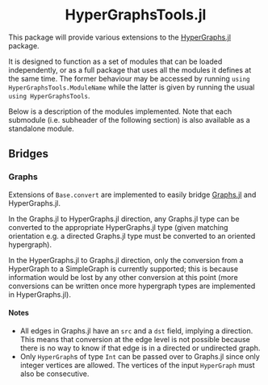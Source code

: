 <h1 align="center"><a>HyperGraphsTools.jl</a></h1>

This package will provide various extensions to the [HyperGraphs.jl](https://github.com/lpmdiaz/HyperGraphs.jl) package.

It is designed to function as a set of modules that can be loaded independently, or as a full package that uses all the modules it defines at the same time. The former behaviour may be accessed by running `using HyperGraphsTools.ModuleName` while the latter is given by running the usual `using HyperGraphsTools`.


Below is a description of the modules implemented. Note that each submodule (i.e. subheader of the following section) is also available as a standalone module.

## Bridges

### Graphs

Extensions of `Base.convert` are implemented to easily bridge [Graphs.jl](https://github.com/JuliaGraphs/Graphs.jl) and HyperGraphs.jl.

In the Graphs.jl to HyperGraphs.jl direction, any Graphs.jl type can be converted to the appropriate HyperGraphs.jl type (given matching orientation e.g. a directed Graphs.jl type must be converted to an oriented hypergraph).

In the HyperGraphs.jl to Graphs.jl direction, only the conversion from a HyperGraph to a SimpleGraph is currently supported; this is because information would be lost by any other conversion at this point (more conversions can be written once more hypergraph types are implemented in HyperGraphs.jl).

#### Notes

- All edges in Graphs.jl have an `src` and a `dst` field, implying a direction. This means that conversion at the edge level is not possible because there is no way to know if that edge is in a directed or undirected graph.
- Only `HyperGraph`s of type `Int` can be passed over to Graphs.jl since only integer vertices are allowed. The vertices of the input `HyperGraph` must also be consecutive.
